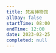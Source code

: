 ```yaml
---
title: 梵高博物馆
allDay: false
startTime: 08:00
endTime: 12:00
date: 2023-02-25
completed: null
---
```

